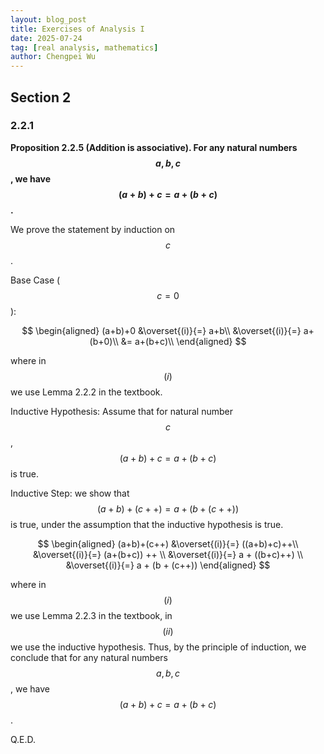 ```yaml
---
layout: blog_post
title: Exercises of Analysis I
date: 2025-07-24
tag: [real analysis, mathematics]
author: Chengpei Wu
---
```


## Section 2

### 2.2.1 
**Proposition 2.2.5 (Addition is associative). For any natural numbers $$a,b,c$$, we have $$(a+b)+c = a+(b+c)$$.**

We prove the statement by induction on $$c$$.

Base Case ($$c=0$$):

$$
\begin{aligned}
(a+b)+0 &\overset{(i)}{=} a+b\\
&\overset{(i)}{=} a+(b+0)\\
&= a+(b+c)\\
\end{aligned}
$$

where in $$(i)$$ we use Lemma 2.2.2 in the textbook.


Inductive Hypothesis: Assume that for natural number $$c$$, $$(a+b)+c = a+(b+c)$$ is true.

Inductive Step: we show that $$(a+b)+(c++) = a+(b+(c++))$$ is true, under the assumption that the inductive hypothesis is true.

$$
\begin{aligned}
(a+b)+(c++) &\overset{(i)}{=} ((a+b)+c)++\\
&\overset{(i)}{=} (a+(b+c)) ++ \\
&\overset{(i)}{=} a + ((b+c)++) \\
&\overset{(i)}{=} a + (b + (c++))
\end{aligned}
$$

where in $$(i)$$ we use Lemma 2.2.3 in the textbook, in $$(ii)$$ we use the inductive hypothesis.
Thus, by the principle of induction, we conclude that for any natural numbers $$a,b,c$$, we have $$(a+b)+c = a+(b+c)$$.


Q.E.D.